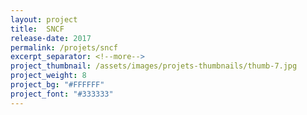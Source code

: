 ```yaml
---
layout: project
title:  SNCF
release-date: 2017
permalink: /projets/sncf
excerpt_separator: <!--more-->
project_thumbnail: /assets/images/projets-thumbnails/thumb-7.jpg
project_weight: 8
project_bg: "#FFFFFF"
project_font: "#333333"
---
```


